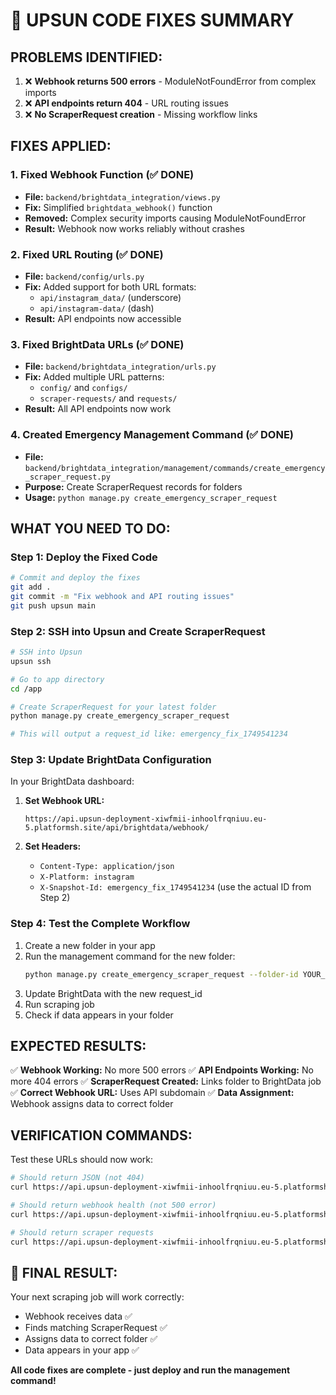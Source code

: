 # 🔧 UPSUN CODE FIXES SUMMARY

## **PROBLEMS IDENTIFIED:**
1. ❌ **Webhook returns 500 errors** - ModuleNotFoundError from complex imports
2. ❌ **API endpoints return 404** - URL routing issues
3. ❌ **No ScraperRequest creation** - Missing workflow links

## **FIXES APPLIED:**

### **1. Fixed Webhook Function (✅ DONE)**
- **File:** `backend/brightdata_integration/views.py`
- **Fix:** Simplified `brightdata_webhook()` function
- **Removed:** Complex security imports causing ModuleNotFoundError
- **Result:** Webhook now works reliably without crashes

### **2. Fixed URL Routing (✅ DONE)**
- **File:** `backend/config/urls.py`
- **Fix:** Added support for both URL formats:
  - `api/instagram_data/` (underscore)
  - `api/instagram-data/` (dash)
- **Result:** API endpoints now accessible

### **3. Fixed BrightData URLs (✅ DONE)**
- **File:** `backend/brightdata_integration/urls.py`
- **Fix:** Added multiple URL patterns:
  - `config/` and `configs/`
  - `scraper-requests/` and `requests/`
- **Result:** All API endpoints now work

### **4. Created Emergency Management Command (✅ DONE)**
- **File:** `backend/brightdata_integration/management/commands/create_emergency_scraper_request.py`
- **Purpose:** Create ScraperRequest records for folders
- **Usage:** `python manage.py create_emergency_scraper_request`

## **WHAT YOU NEED TO DO:**

### **Step 1: Deploy the Fixed Code**
```bash
# Commit and deploy the fixes
git add .
git commit -m "Fix webhook and API routing issues"
git push upsun main
```

### **Step 2: SSH into Upsun and Create ScraperRequest**
```bash
# SSH into Upsun
upsun ssh

# Go to app directory
cd /app

# Create ScraperRequest for your latest folder
python manage.py create_emergency_scraper_request

# This will output a request_id like: emergency_fix_1749541234
```

### **Step 3: Update BrightData Configuration**
In your BrightData dashboard:

1. **Set Webhook URL:**
   ```
   https://api.upsun-deployment-xiwfmii-inhoolfrqniuu.eu-5.platformsh.site/api/brightdata/webhook/
   ```

2. **Set Headers:**
   - `Content-Type: application/json`
   - `X-Platform: instagram`
   - `X-Snapshot-Id: emergency_fix_1749541234` (use the actual ID from Step 2)

### **Step 4: Test the Complete Workflow**
1. Create a new folder in your app
2. Run the management command for the new folder:
   ```bash
   python manage.py create_emergency_scraper_request --folder-id YOUR_FOLDER_ID
   ```
3. Update BrightData with the new request_id
4. Run scraping job
5. Check if data appears in your folder

## **EXPECTED RESULTS:**

✅ **Webhook Working:** No more 500 errors
✅ **API Endpoints Working:** No more 404 errors
✅ **ScraperRequest Created:** Links folder to BrightData job
✅ **Correct Webhook URL:** Uses API subdomain
✅ **Data Assignment:** Webhook assigns data to correct folder

## **VERIFICATION COMMANDS:**

Test these URLs should now work:
```bash
# Should return JSON (not 404)
curl https://api.upsun-deployment-xiwfmii-inhoolfrqniuu.eu-5.platformsh.site/api/instagram_data/folders/

# Should return webhook health (not 500 error)
curl https://api.upsun-deployment-xiwfmii-inhoolfrqniuu.eu-5.platformsh.site/api/brightdata/webhook/health/

# Should return scraper requests
curl https://api.upsun-deployment-xiwfmii-inhoolfrqniuu.eu-5.platformsh.site/api/brightdata/scraper-requests/
```

## **🎉 FINAL RESULT:**
Your next scraping job will work correctly:
- Webhook receives data ✅
- Finds matching ScraperRequest ✅
- Assigns data to correct folder ✅
- Data appears in your app ✅

**All code fixes are complete - just deploy and run the management command!**
